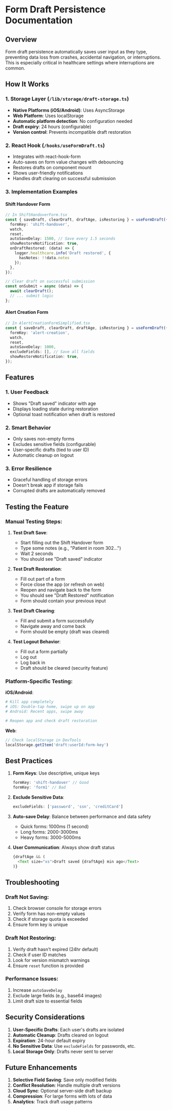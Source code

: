 # Form Draft Persistence Documentation

## Overview

Form draft persistence automatically saves user input as they type, preventing data loss from crashes, accidental navigation, or interruptions. This is especially critical in healthcare settings where interruptions are common.

## How It Works

### 1. **Storage Layer** (`/lib/storage/draft-storage.ts`)
- **Native Platforms (iOS/Android)**: Uses AsyncStorage
- **Web Platform**: Uses localStorage
- **Automatic platform detection**: No configuration needed
- **Draft expiry**: 24 hours (configurable)
- **Version control**: Prevents incompatible draft restoration

### 2. **React Hook** (`/hooks/useFormDraft.ts`)
- Integrates with react-hook-form
- Auto-saves on form value changes with debouncing
- Restores drafts on component mount
- Shows user-friendly notifications
- Handles draft clearing on successful submission

### 3. **Implementation Examples**

#### Shift Handover Form
```typescript
// In ShiftHandoverForm.tsx
const { saveDraft, clearDraft, draftAge, isRestoring } = useFormDraft({
  formKey: 'shift-handover',
  watch,
  reset,
  autoSaveDelay: 1500, // Save every 1.5 seconds
  showRestoreNotification: true,
  onDraftRestored: (data) => {
    logger.healthcare.info('Draft restored', { 
      hasNotes: !!data.notes 
    });
  },
});

// Clear draft on successful submission
const onSubmit = async (data) => {
  await clearDraft();
  // ... submit logic
};
```

#### Alert Creation Form
```typescript
// In AlertCreationFormSimplified.tsx
const { saveDraft, clearDraft, draftAge, isRestoring } = useFormDraft({
  formKey: 'alert-creation',
  watch,
  reset,
  autoSaveDelay: 1000,
  excludeFields: [], // Save all fields
  showRestoreNotification: true,
});
```

## Features

### 1. **User Feedback**
- Shows "Draft saved" indicator with age
- Displays loading state during restoration
- Optional toast notification when draft is restored

### 2. **Smart Behavior**
- Only saves non-empty forms
- Excludes sensitive fields (configurable)
- User-specific drafts (tied to user ID)
- Automatic cleanup on logout

### 3. **Error Resilience**
- Graceful handling of storage errors
- Doesn't break app if storage fails
- Corrupted drafts are automatically removed

## Testing the Feature

### Manual Testing Steps:

1. **Test Draft Save**:
   - Start filling out the Shift Handover form
   - Type some notes (e.g., "Patient in room 302...")
   - Wait 2 seconds
   - You should see "Draft saved" indicator

2. **Test Draft Restoration**:
   - Fill out part of a form
   - Force close the app (or refresh on web)
   - Reopen and navigate back to the form
   - You should see "Draft Restored" notification
   - Form should contain your previous input

3. **Test Draft Clearing**:
   - Fill and submit a form successfully
   - Navigate away and come back
   - Form should be empty (draft was cleared)

4. **Test Logout Behavior**:
   - Fill out a form partially
   - Log out
   - Log back in
   - Draft should be cleared (security feature)

### Platform-Specific Testing:

**iOS/Android**:
```bash
# Kill app completely
# iOS: Double-tap home, swipe up on app
# Android: Recent apps, swipe away

# Reopen app and check draft restoration
```

**Web**:
```javascript
// Check localStorage in DevTools
localStorage.getItem('draft:userId:form-key')
```

## Best Practices

1. **Form Keys**: Use descriptive, unique keys
   ```typescript
   formKey: 'shift-handover' // Good
   formKey: 'form1' // Bad
   ```

2. **Exclude Sensitive Data**:
   ```typescript
   excludeFields: ['password', 'ssn', 'creditCard']
   ```

3. **Auto-save Delay**: Balance between performance and data safety
   - Quick forms: 1000ms (1 second)
   - Long forms: 2000-3000ms
   - Heavy forms: 3000-5000ms

4. **User Communication**: Always show draft status
   ```typescript
   {draftAge && (
     <Text size="xs">Draft saved {draftAge} min ago</Text>
   )}
   ```

## Troubleshooting

### Draft Not Saving:
1. Check browser console for storage errors
2. Verify form has non-empty values
3. Check if storage quota is exceeded
4. Ensure form key is unique

### Draft Not Restoring:
1. Verify draft hasn't expired (24hr default)
2. Check if user ID matches
3. Look for version mismatch warnings
4. Ensure `reset` function is provided

### Performance Issues:
1. Increase `autoSaveDelay`
2. Exclude large fields (e.g., base64 images)
3. Limit draft size to essential fields

## Security Considerations

1. **User-Specific Drafts**: Each user's drafts are isolated
2. **Automatic Cleanup**: Drafts cleared on logout
3. **Expiration**: 24-hour default expiry
4. **No Sensitive Data**: Use `excludeFields` for passwords, etc.
5. **Local Storage Only**: Drafts never sent to server

## Future Enhancements

1. **Selective Field Saving**: Save only modified fields
2. **Conflict Resolution**: Handle multiple draft versions
3. **Cloud Sync**: Optional server-side draft backup
4. **Compression**: For large forms with lots of data
5. **Analytics**: Track draft usage patterns